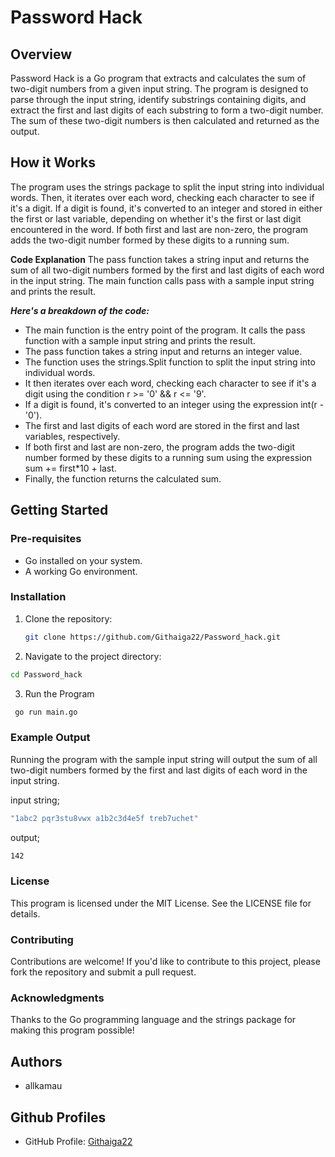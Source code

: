 # Password Hack

  ## Overview

Password Hack is a Go program that extracts and calculates the sum of two-digit numbers from a given input string. The program is designed to parse through the input string, identify substrings containing digits, and extract the first and last digits of each substring to form a two-digit number. The sum of these two-digit numbers is then calculated and returned as the output.

##  How it Works
The program uses the strings package to split the input string into individual words. Then, it iterates over each word, checking each character to see if it's a digit. If a digit is found, it's converted to an integer and stored in either the first or last variable, depending on whether it's the first or last digit encountered in the word. If both first and last are non-zero, the program adds the two-digit number formed by these digits to a running sum.

**Code Explanation**
The pass function takes a string input and returns the sum of all two-digit numbers formed by the first and last digits of each word in the input string. The main function calls pass with a sample input string and prints the result.

***Here's a breakdown of the code:***

- The main function is the entry point of the program. It calls the pass function with a sample input string and prints the result.
- The pass function takes a string input and returns an integer value.
- The function uses the strings.Split function to split the input string into individual words.
- It then iterates over each word, checking each character to see if it's a digit using the condition r >= '0' && r <= '9'.
- If a digit is found, it's converted to an integer using the expression int(r - '0').
- The first and last digits of each word are stored in the first and last variables, respectively.
- If both first and last are non-zero, the program adds the two-digit number formed by these digits to a running sum using the expression sum += first*10 + last.
- Finally, the function returns the calculated sum.

## Getting Started

### Pre-requisites

- Go installed on your system.
- A working Go environment.

### Installation

1. Clone the repository:
   ```bash
   git clone https://github.com/Githaiga22/Password_hack.git
2. Navigate to the project directory:
```bash
cd Password_hack
```
3. Run the Program
```bash
 go run main.go
```
### Example Output
Running the program with the sample input string will output the sum of all two-digit numbers formed by the first and last digits of each word in the input string.

input string;
```bash
"1abc2 pqr3stu8vwx a1b2c3d4e5f treb7uchet"
```
output;
```bash
142
```
### License
This program is licensed under the MIT License. See the LICENSE file for details.

### Contributing
Contributions are welcome! If you'd like to contribute to this project, please fork the repository and submit a pull request.

### Acknowledgments
Thanks to the Go programming language and the strings package for making this program possible!

## Authors

- allkamau


## Github Profiles

- GitHub Profile: [Githaiga22](https://github.com/Githaiga22)

